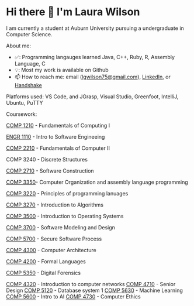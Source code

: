 # Hi there 👋 I'm Laura Wilson 

I am currently a student at Auburn University pursuing a undergraduate in Computer Science. 

About me:

- ✅: Programming langauges learned Java, C++, Ruby, R, Assembly Language, C
-  💡: Most my work is available on Github
- 📫 How to reach me: email (lgwilson75@gmail.com), [LinkedIn](https://www.linkedin.com/in/laura-wilson-806093232?lipi=urn%3Ali%3Apage%3Ad_flagship3_profile_view_base_contact_details%3Bt8GVzFcnSmGk%2BwY%2B9EF4Ug%3D%3D), or [Handshake](https://auburn.joinhandshake.com/stu/users/26064156)


Platforms used: VS Code, and JGrasp, Visual Studio, Greenfoot, IntelliJ, Ubuntu, PuTTY

Coursework: 

[COMP 1210](https://github.com/ProgrammerL900/COMP-1210) - Fundamentals of Computing I

[ENGR 1110](https://github.com/ProgrammerL900/ENGR-1100) - Intro to Software Engineeing

[COMP 2210](https://github.com/ProgrammerL900/COMP-2210) - Fundamentals of Computer II

COMP 3240 - Discrete Structures

[COMP 2710](https://github.com/ProgrammerL900/COMP-2710) - Software Construction

[COMP 3350](https://github.com/ProgrammerL900/COMP-3350)- Computer Organization and assembly language programming

[COMP 3220](https://github.com/ProgrammerL900/COMP-3220) - Principles of programming lanuages



[COMP 3270](https://github.com/ProgrammerL900/COMP-3270) - Introduction to Algorithms

[COMP 3500](https://github.com/ProgrammerL900/COMP-3500) - Introduction to Operating Systems

[COMP 3700](https://github.com/ProgrammerL900/COMP-3700) - Software Modeling and Design



[COMP 5700](https://github.com/ProgrammerL900/COMP-5700) - Secure Software Process

[COMP 4300](https://github.com/ProgrammerL900/COMP-4300) - Computer Architecture

[COMP 4200](https://github.com/ProgrammerL900/COMP-4200) - Formal Languages

[COMP 5350](https://github.com/ProgrammerL900/COMP-5350) - Digital Forensics



[COMP 4320](https://github.com/ProgrammerL900/COMP-4320) - Introduction to computer networks
[COMP 4710](https://github.com/ProgrammerL900/COMP-4710) - Senior Design
[COMP 5120](https://github.com/ProgrammerL900/COMP-5120) - Database system 1
[COMP 5630](https://github.com/ProgammerL900/COMP-5630) - Machine Learning
[COMP 5600](https://github.com/ProgrammerL900/COMP-5600) - Intro to AI
[COMP 4730](https://github.com/ProgrammerL900/COMP-4730) - Computer Ethics



